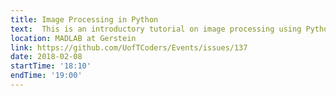 ```yaml
---
title: Image Processing in Python
text:  This is an introductory tutorial on image processing using Python packages. We will do a code along to understand image data types, manipulate and prepare images for analysis such as image segmentation. 
location: MADLAB at Gerstein
link: https://github.com/UofTCoders/Events/issues/137
date: 2018-02-08
startTime: '18:10'
endTime: '19:00'
---
```

